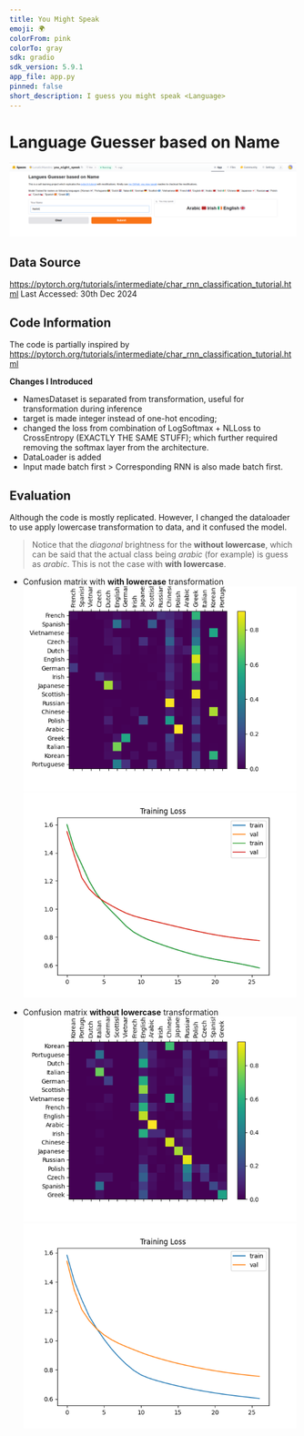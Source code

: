```yaml
---
title: You Might Speak
emoji: 🌍
colorFrom: pink
colorTo: gray
sdk: gradio
sdk_version: 5.9.1
app_file: app.py
pinned: false
short_description: I guess you might speak <Language>
---
```


# Language Guesser based on Name

![preview](.resources/preview.png)

## Data Source

https://pytorch.org/tutorials/intermediate/char_rnn_classification_tutorial.html
Last Accessed: 30th Dec 2024

## Code Information

The code is partially inspired by https://pytorch.org/tutorials/intermediate/char_rnn_classification_tutorial.html

**Changes I Introduced**
- NamesDataset is separated from transformation, useful for transformation during inference
- target is made integer instead of one-hot encoding;
- changed the loss from combination of LogSoftmax + NLLoss to CrossEntropy (EXACTLY THE SAME STUFF); which further required removing the softmax layer from the architecture.
- DataLoader is added 
- Input made batch first > Corresponding RNN is also made batch first.

## Evaluation
Although the code is mostly replicated. However, I changed the dataloader to use apply lowercase transformation to data, and it confused the model.

> Notice that the *diagonal* brightness for the **without lowercase**, which can be said that the actual class being *arabic* (for example) is guess as *arabic*. This is not the case with **with lowercase**.

- Confusion matrix with **with lowercase** transformation
    ![Click here to view the image](model/lowercase_evaluate.png)
    ![Click here to view the image](model/lowercase_loss.png)

- Confusion matrix **without lowercase** transformation
    ![Click here to view the image](model/evaluate.png)
    ![Click here to view the image](model/loss.png)
